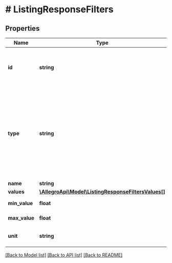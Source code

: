 # # ListingResponseFilters

## Properties

Name | Type | Description | Notes
------------ | ------------- | ------------- | -------------
**id** | **string** | Identifier of the filter. Should be used as query parameter key, optionally followed by idSuffix from parameter value (only for NUMERIC filters). | [optional]
**type** | **string** | The type of the filter:   - *MULTI* - multiple choice filter,  - *SINGLE* - single select (dropdown) filter,  - *NUMERIC* - range of numeric values (search offers with value matching this range),  - *NUMERIC_SINGLE* - single numeric value (search offers with given value matching the range defined in offer),  - *TEXT* - filter allowing user to input any text. | [optional]
**name** | **string** | Name of the filter. | [optional]
**values** | [**\AllegroApi\Model\ListingResponseFiltersValues[]**](ListingResponseFiltersValues.md) | Available filter values. | [optional]
**min_value** | **float** | Minimum valid value for filters of type NUMERIC. | [optional]
**max_value** | **float** | Maximum valid value for filters of type NUMERIC. | [optional]
**unit** | **string** | Unit of the NUMERIC/NUMERIC_SINGLE filter. | [optional]

[[Back to Model list]](../../README.md#models) [[Back to API list]](../../README.md#endpoints) [[Back to README]](../../README.md)

